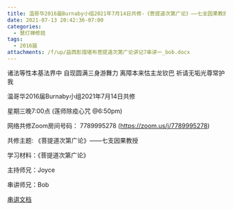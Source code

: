 ```yaml
---
title: 温哥华2016届Burnaby小组2021年7月14日共修-《菩提道次第广论》——七支因果教授
date: 2021-07-13 20:42:36-07:00
categories:
  - 慧灯禅修班
tags:
  - 2016届
attachments: /f/up/益西彭措堪布菩提道次第广论讲记7串讲一_bob.docx
---
```

诸法等性本基法界中 自现圆满三身游舞力 离障本来怙主龙钦巴 祈请无垢光尊常护我

温哥华2016届Burnaby小组2021年7月14日共修 

星期三晚7:00点 (莲师除疫心咒 @6:50pm)

网络共修Zoom房间号码： 7789995278 (<https://zoom.us/j/7789995278>)

共修主题: 《菩提道次第广论》——七支因果教授

学习材料：《菩提道次第广论》


主持师兄：Joyce 

串讲师兄：Bob

[串讲文档](https://s3.ca-central-1.wasabisys.com/hddata/f.huidengchanxiu.net/hdv/f/up/益西彭措堪布菩提道次第广论讲记7串讲一_bob.docx
)